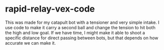 # rapid-relay-vex-code
This was made for my catapult bot with a tensioner and very simple intake. I use code to make it carry a second ball and change the tension to hit both the high and low goal. If we have time, I might make it able to shoot a specific distance for direct passing between bots, but that depends on how accurate we can make it.
